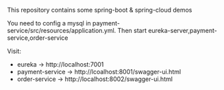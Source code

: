 This repository contains some spring-boot & spring-cloud demos

You need to config a mysql in payment-service/src/resources/application.yml. Then start eureka-server,payment-service,order-service

Visit:
 
-   eureka -> http://localhost:7001
-   payment-service -> http://lcoalhost:8001/swagger-ui.html
-   order-service -> http://localhost:8002/swagger-ui.html

